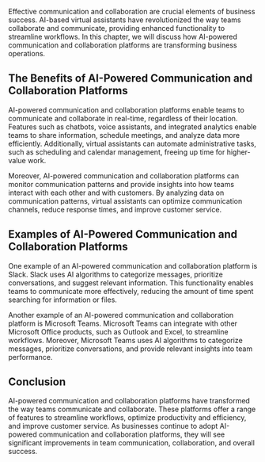 
Effective communication and collaboration are crucial elements of business success. AI-based virtual assistants have revolutionized the way teams collaborate and communicate, providing enhanced functionality to streamline workflows. In this chapter, we will discuss how AI-powered communication and collaboration platforms are transforming business operations.

The Benefits of AI-Powered Communication and Collaboration Platforms
--------------------------------------------------------------------

AI-powered communication and collaboration platforms enable teams to communicate and collaborate in real-time, regardless of their location. Features such as chatbots, voice assistants, and integrated analytics enable teams to share information, schedule meetings, and analyze data more efficiently. Additionally, virtual assistants can automate administrative tasks, such as scheduling and calendar management, freeing up time for higher-value work.

Moreover, AI-powered communication and collaboration platforms can monitor communication patterns and provide insights into how teams interact with each other and with customers. By analyzing data on communication patterns, virtual assistants can optimize communication channels, reduce response times, and improve customer service.

Examples of AI-Powered Communication and Collaboration Platforms
----------------------------------------------------------------

One example of an AI-powered communication and collaboration platform is Slack. Slack uses AI algorithms to categorize messages, prioritize conversations, and suggest relevant information. This functionality enables teams to communicate more effectively, reducing the amount of time spent searching for information or files.

Another example of an AI-powered communication and collaboration platform is Microsoft Teams. Microsoft Teams can integrate with other Microsoft Office products, such as Outlook and Excel, to streamline workflows. Moreover, Microsoft Teams uses AI algorithms to categorize messages, prioritize conversations, and provide relevant insights into team performance.

Conclusion
----------

AI-powered communication and collaboration platforms have transformed the way teams communicate and collaborate. These platforms offer a range of features to streamline workflows, optimize productivity and efficiency, and improve customer service. As businesses continue to adopt AI-powered communication and collaboration platforms, they will see significant improvements in team communication, collaboration, and overall success.
